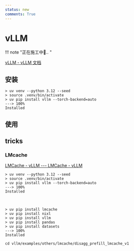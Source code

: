 ```yaml
---
status: new
comments: True
--- 
```


# vLLM
!!! note "正在施工中👷.. "

[vLLM - vLLM 文档](https://docs.vllm.com.cn/en/latest/index.html)

## 安装

<!-- termynal -->

```shell title="安装"
> uv venv --python 3.12 --seed
> source .venv/bin/activate
> uv pip install vllm --torch-backend=auto
---> 100%
Installed
```


## 使用







## tricks

### LMcache
[LMCache - vLLM --- LMCache - vLLM](https://docs.vllm.ai/en/stable/examples/others/lmcache.html#1-disaggregated-prefill-in-vllm-v1)


<!-- termynal -->

```shell
> uv venv --python 3.12 --seed
> source .venv/bin/activate
> uv pip install vllm --torch-backend=auto
---> 100%
Installed
```

<br>

<!-- termynal -->


```shell
> uv pip install lmcache
> uv pip install nixl
> uv pip install vllm
> uv pip install pandas
> uv pip install datasets
---> 100%
Installed
```

```shell
cd vllm/examples/others/lmcache/disagg_prefill_lmcache_v1
```